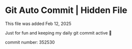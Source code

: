 # Git Auto Commit | Hidden File

This file was added Feb 12, 2025

Just for fun and keeping my daily git commit active 🤪

commit number: 352530
